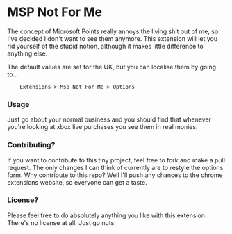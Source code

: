 # MSP Not For Me

The concept of Microsoft Points really annoys the living shit out of me, so I've decided I don't want to see them anymore.  This extension will let you rid yourself of the stupid notion, although it makes little difference to anything else.

The default values are set for the UK, but you can localise them by going to...

``` 
	Extensions > Msp Not For Me > Options
```

### Usage
Just go about your normal business and you should find that whenever you're looking at xbox live purchases you see them in real monies.

### Contributing?
If you want to contribute to this tiny project, feel free to fork and make a pull request.  The only changes I can think of currently are to restyle the options form.
Why contribute to this repo?  Well I'll push any chances to the chrome extensions website, so everyone can get a taste.

### License?
Please feel free to do absolutely anything you like with this extension.  There's no license at all.  Just go nuts.
